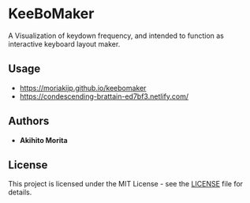 # KeeBoMaker

A Visualization of keydown frequency, and intended to function as interactive keyboard layout maker.

## Usage

* https://moriakijp.github.io/keebomaker
* https://condescending-brattain-ed7bf3.netlify.com/

## Authors

* **Akihito Morita**

## License

This project is licensed under the MIT License - see the [LICENSE](LICENSE) file for details.
